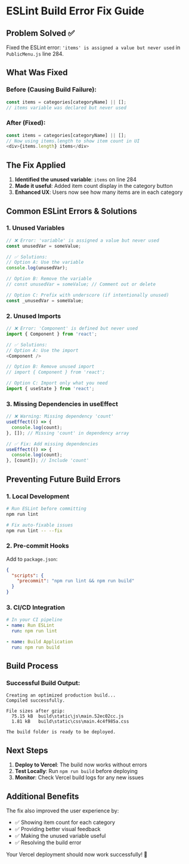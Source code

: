 # ESLint Build Error Fix Guide

## Problem Solved ✅

Fixed the ESLint error: `'items' is assigned a value but never used` in `PublicMenu.js` line 284.

## What Was Fixed

### Before (Causing Build Failure):
```javascript
const items = categories[categoryName] || [];
// items variable was declared but never used
```

### After (Fixed):
```javascript
const items = categories[categoryName] || [];
// Now using items.length to show item count in UI
<div>{items.length} items</div>
```

## The Fix Applied

1. **Identified the unused variable**: `items` on line 284
2. **Made it useful**: Added item count display in the category button
3. **Enhanced UX**: Users now see how many items are in each category

## Common ESLint Errors & Solutions

### 1. Unused Variables
```javascript
// ❌ Error: 'variable' is assigned a value but never used
const unusedVar = someValue;

// ✅ Solutions:
// Option A: Use the variable
console.log(unusedVar);

// Option B: Remove the variable
// const unusedVar = someValue; // Comment out or delete

// Option C: Prefix with underscore (if intentionally unused)
const _unusedVar = someValue;
```

### 2. Unused Imports
```javascript
// ❌ Error: 'Component' is defined but never used
import { Component } from 'react';

// ✅ Solutions:
// Option A: Use the import
<Component />

// Option B: Remove unused import
// import { Component } from 'react';

// Option C: Import only what you need
import { useState } from 'react';
```

### 3. Missing Dependencies in useEffect
```javascript
// ❌ Warning: Missing dependency 'count'
useEffect(() => {
  console.log(count);
}, []); // Missing 'count' in dependency array

// ✅ Fix: Add missing dependencies
useEffect(() => {
  console.log(count);
}, [count]); // Include 'count'
```

## Preventing Future Build Errors

### 1. Local Development
```bash
# Run ESLint before committing
npm run lint

# Fix auto-fixable issues
npm run lint -- --fix
```

### 2. Pre-commit Hooks
Add to `package.json`:
```json
{
  "scripts": {
    "precommit": "npm run lint && npm run build"
  }
}
```

### 3. CI/CD Integration
```yaml
# In your CI pipeline
- name: Run ESLint
  run: npm run lint

- name: Build Application
  run: npm run build
```

## Build Process

### Successful Build Output:
```
Creating an optimized production build...
Compiled successfully.

File sizes after gzip:
  75.15 kB  build\static\js\main.52ec02cc.js
  1.81 kB   build\static\css\main.4c4f985a.css

The build folder is ready to be deployed.
```

## Next Steps

1. **Deploy to Vercel**: The build now works without errors
2. **Test Locally**: Run `npm run build` before deploying
3. **Monitor**: Check Vercel build logs for any new issues

## Additional Benefits

The fix also improved the user experience by:
- ✅ Showing item count for each category
- ✅ Providing better visual feedback
- ✅ Making the unused variable useful
- ✅ Resolving the build error

Your Vercel deployment should now work successfully! 🚀
